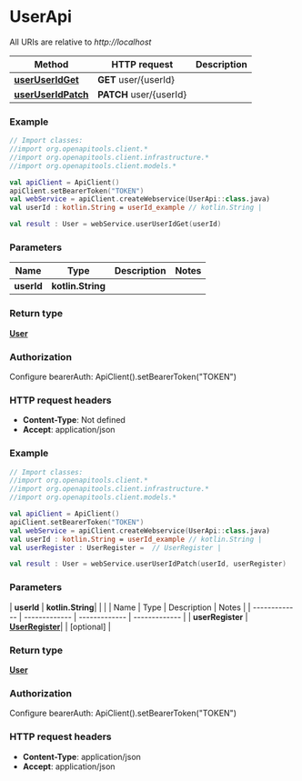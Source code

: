 # UserApi

All URIs are relative to *http://localhost*

| Method | HTTP request | Description |
| ------------- | ------------- | ------------- |
| [**userUserIdGet**](UserApi.md#userUserIdGet) | **GET** user/{userId} |  |
| [**userUserIdPatch**](UserApi.md#userUserIdPatch) | **PATCH** user/{userId} |  |





### Example
```kotlin
// Import classes:
//import org.openapitools.client.*
//import org.openapitools.client.infrastructure.*
//import org.openapitools.client.models.*

val apiClient = ApiClient()
apiClient.setBearerToken("TOKEN")
val webService = apiClient.createWebservice(UserApi::class.java)
val userId : kotlin.String = userId_example // kotlin.String | 

val result : User = webService.userUserIdGet(userId)
```

### Parameters
| Name | Type | Description  | Notes |
| ------------- | ------------- | ------------- | ------------- |
| **userId** | **kotlin.String**|  | |

### Return type

[**User**](User.md)

### Authorization


Configure bearerAuth:
    ApiClient().setBearerToken("TOKEN")

### HTTP request headers

 - **Content-Type**: Not defined
 - **Accept**: application/json




### Example
```kotlin
// Import classes:
//import org.openapitools.client.*
//import org.openapitools.client.infrastructure.*
//import org.openapitools.client.models.*

val apiClient = ApiClient()
apiClient.setBearerToken("TOKEN")
val webService = apiClient.createWebservice(UserApi::class.java)
val userId : kotlin.String = userId_example // kotlin.String | 
val userRegister : UserRegister =  // UserRegister | 

val result : User = webService.userUserIdPatch(userId, userRegister)
```

### Parameters
| **userId** | **kotlin.String**|  | |
| Name | Type | Description  | Notes |
| ------------- | ------------- | ------------- | ------------- |
| **userRegister** | [**UserRegister**](UserRegister.md)|  | [optional] |

### Return type

[**User**](User.md)

### Authorization


Configure bearerAuth:
    ApiClient().setBearerToken("TOKEN")

### HTTP request headers

 - **Content-Type**: application/json
 - **Accept**: application/json

